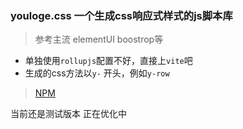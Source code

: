 ### youloge.css 一个生成css响应式样式的js脚本库

> 参考主流 elementUI boostrop等


- 单独使用`rollupjs`配置不好，直接上`vite`吧
- 生成的css方法以`y-` 开头，例如`y-row`

> [NPM](https://www.npmjs.com/package/youloge.css) 


当前还是测试版本 正在优化中